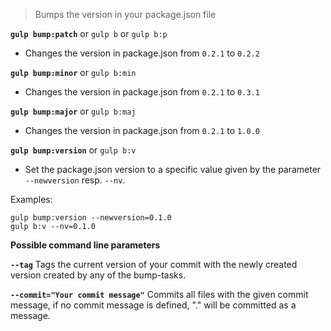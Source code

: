 > Bumps the version in your package.json file

**`gulp bump:patch`** or `gulp b` or `gulp b:p`  
* Changes the version in package.json from `0.2.1` to `0.2.2`

**`gulp bump:minor`** or `gulp b:min`  
* Changes the version in package.json from `0.2.1` to `0.3.1`

**`gulp bump:major`** or `gulp b:maj`  
* Changes the version in package.json from `0.2.1` to `1.0.0`

**`gulp bump:version`** or `gulp b:v`  
* Set the package.json version to a specific value given by the parameter `--newversion` resp. `--nv`.

Examples:
```
gulp bump:version --newversion=0.1.0
gulp b:v --nv=0.1.0
```

**Possible command line parameters** 

**`--tag`**
Tags the current version of your commit with the newly created version created by any of the bump-tasks.

**`--commit="Your commit message"`**
Commits all files with the given commit message, if no commit message is defined, "." will be committed as a message.

